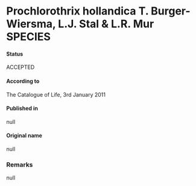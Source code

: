 Prochlorothrix hollandica T. Burger-Wiersma, L.J. Stal & L.R. Mur SPECIES
=======

#### Status
ACCEPTED

#### According to
The Catalogue of Life, 3rd January 2011

#### Published in
null

#### Original name
null

### Remarks
null